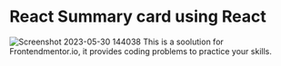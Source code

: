 # React Summary card using React
![Screenshot 2023-05-30 144038](https://github.com/gurjas936/result-summary-card/assets/114317283/8f971d51-3f3f-4226-8de5-4597403d9a0d)
This is a soolution for Frontendmentor.io, it provides coding problems to practice your skills.

